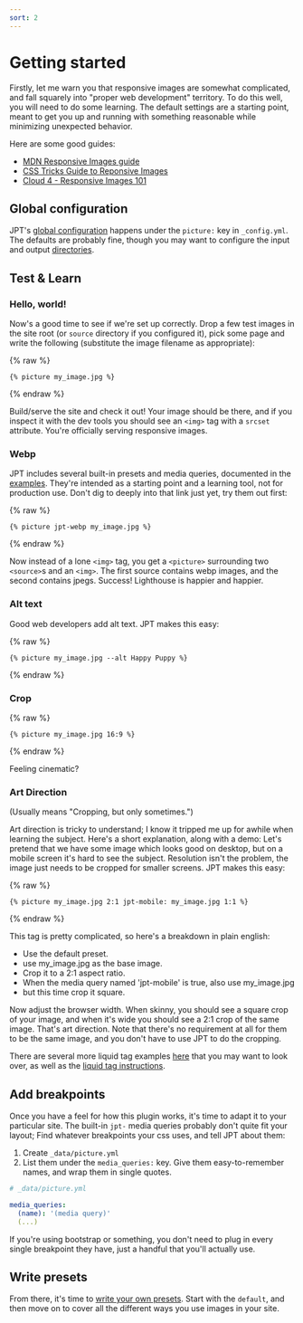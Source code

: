 ```yaml
---
sort: 2
---
```


# Getting started

Firstly, let me warn you that responsive images are somewhat complicated, and fall squarely into
"proper web development" territory. To do this well, you will need to do some learning. The default
settings are a starting point, meant to get you up and running with something reasonable while
minimizing unexpected behavior.

Here are some good guides:

* [MDN Responsive Images guide](https://developer.mozilla.org/en-US/docs/Learn/HTML/Multimedia_and_embedding/Responsive_images)
* [CSS Tricks Guide to Reponsive Images](https://css-tricks.com/a-guide-to-the-responsive-images-syntax-in-html/)
* [Cloud 4 - Responsive Images 101](https://cloudfour.com/thinks/responsive-images-101-definitions/)

## Global configuration

JPT's [global configuration](configuration) happens under the `picture:` key in `_config.yml`. The
defaults are probably fine, though you may want to configure the input and output
[directories](configuration/directories).

## Test & Learn

### Hello, world!

Now's a good time to see if we're set up correctly. Drop a few test images in the site root (or
`source` directory if you configured it), pick some page and write the following (substitute the
image filename as appropriate):

{% raw %}
```
{% picture my_image.jpg %}
```
{% endraw %}

Build/serve the site and check it out! Your image should be there, and if you inspect it with the
dev tools you should see an `<img>` tag with a `srcset` attribute. You're officially serving
responsive images.

### Webp

JPT includes several built-in presets and media queries, documented in the
[examples](presets/examples). They're intended as a starting point and a learning tool, not for
production use. Don't dig to deeply into that link just yet, try them out first:

{% raw %}
```
{% picture jpt-webp my_image.jpg %}
```
{% endraw %}

Now instead of a lone `<img>` tag, you get a `<picture>` surrounding two `<source>`s and an `<img>`.
The first source contains webp images, and the second contains jpegs. Success! Lighthouse is happier
and happier.

### Alt text

Good web developers add alt text. JPT makes this easy:

{% raw %}
```
{% picture my_image.jpg --alt Happy Puppy %}
```
{% endraw %}

### Crop


{% raw %}
```
{% picture my_image.jpg 16:9 %}
```
{% endraw %}

Feeling cinematic?

### Art Direction

(Usually means "Cropping, but only sometimes.")

Art direction is tricky to understand; I know it tripped me up for awhile when learning the subject.
Here's a short explanation, along with a demo: Let's pretend that we have some image which looks
good on desktop, but on a mobile screen it's hard to see the subject. Resolution isn't the problem,
the image just needs to be cropped for smaller screens. JPT makes this easy: 

{% raw %}
```
{% picture my_image.jpg 2:1 jpt-mobile: my_image.jpg 1:1 %}
```
{% endraw %}

This tag is pretty complicated, so here's a breakdown in plain english:
* Use the default preset.
* use my_image.jpg as the base image.
* Crop it to a 2:1 aspect ratio.
* When the media query named 'jpt-mobile' is true, also use my_image.jpg
* but this time crop it square.

Now adjust the browser width. When skinny, you should see a square crop of your image, and when it's
wide you should see a 2:1 crop of the same image. That's art direction. Note that there's no
requirement at all for them to be the same image, and you don't have to use JPT to do the cropping.

There are several more liquid tag examples [here](liquid_tag/examples) that you may want to look
over, as well as the [liquid tag instructions](liquid_tag).

## Add breakpoints

Once you have a feel for how this plugin works, it's time to adapt it to your particular site. The
built-in `jpt-` media queries probably don't quite fit your layout; Find whatever breakpoints your
css uses, and tell JPT about them:

1. Create `_data/picture.yml`
2. List them under the `media_queries:` key. Give them easy-to-remember names, and wrap them in
   single quotes.

```yaml
# _data/picture.yml

media_queries:
  (name): '(media query)'
  (...)

```

If you're using bootstrap or something, you don't need to plug in every single breakpoint they have,
just a handful that you'll actually use.

## Write presets

From there, it's time to [write your own presets](presets). Start with the `default`, and then move
on to cover all the different ways you use images in your site.
